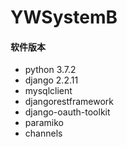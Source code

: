 # YWSystemB

#### 软件版本

- python 3.7.2
- django 2.2.11
- mysqlclient
- djangorestframework
- django-oauth-toolkit
- paramiko
- channels